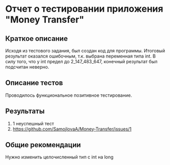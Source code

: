 # Отчет о тестировании приложения "Money Transfer"
## Краткое описание

Исходя из тестового задания, был создан код для программы. Итоговый результат оказался ошибочным, т.к. выбрана переменная типа int. В силу того, что у int предел до 2_147_483_647, конечный результат был подсчитан неверно.

## Описание тестов
Проводилось функциональное позитивное тестирование. 

## Результаты
1. 1 неуспешный тест
2. https://github.com/SamojlovaA/Money-Transfer/issues/1

## Общие рекомендации

Нужно изменить целочисленный тип с int на long